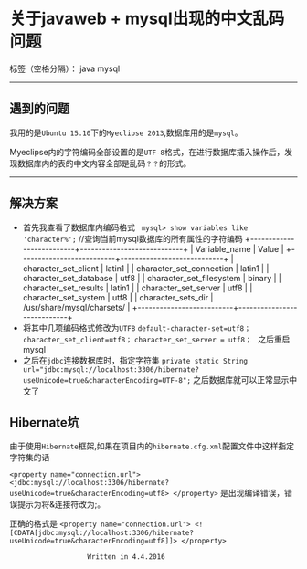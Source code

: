 ﻿# 关于javaweb + mysql出现的中文乱码问题

标签（空格分隔）： java mysql



----------
## 遇到的问题 ##


我用的是`Ubuntu 15.10`下的`Myeclipse 2013`,数据库用的是`mysql`。

Myeclipse内的字符编码全部设置的是`UTF-8`格式，在进行数据库插入操作后，发现数据库内的表的中文内容全部是乱码`？？`的形式。


----------


## 解决方案 ##

 - 首先我查看了数据库内编码格式
` mysql> show variables like 'character%';`        //查询当前mysql数据库的所有属性的字符编码
 +--------------------------+----------------------------+
| Variable_name            | Value                      |
+--------------------------+----------------------------+
| character_set_client     | latin1                     |
| character_set_connection | latin1                     |
| character_set_database   | utf8                       |
| character_set_filesystem | binary                     |
| character_set_results    | latin1                     |
| character_set_server     | utf8                       |
| character_set_system     | utf8                       |
| character_sets_dir       | /usr/share/mysql/charsets/ |
+--------------------------+----------------------------+
 - 将其中几项编码格式修改为`UTF8`
 `default-character-set=utf8；`
`character_set_client=utf8；`
`character_set_server = utf8； `
之后重启mysql
 - 之后在`jdbc`连接数据库时，指定字符集
`private static String url="jdbc:mysql://localhost:3306/hibernate?useUnicode=true&characterEncoding=UTF-8";`
之后数据库就可以正常显示中文了

## Hibernate坑 ##
由于使用`Hibernate`框架,如果在项目内的`hibernate.cfg.xml`配置文件中这样指定字符集的话


`<property name="connection.url">
			<jdbc:mysql://localhost:3306/hibernate?useUnicode=true&characterEncoding=utf8>
	</property>`
是出现编译错误，错误提示为将&连接符改为;。

正确的格式是
`<property name="connection.url">
			<![CDATA[jdbc:mysql://localhost:3306/hibernate?useUnicode=true&characterEncoding=utf8]]>
	</property>`

	                   Written in 4.4.2016  
